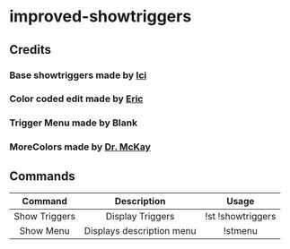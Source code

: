 # improved-showtriggers

## Credits
### Base showtriggers made by [Ici](https://forums.alliedmods.net/showthread.php?t=290356)
### Color coded edit made by [Eric](https://steamcommunity.com/id/-eric)
### Trigger Menu made by Blank
### MoreColors made by [Dr. McKay](https://forums.alliedmods.net/showthread.php?t=185016)

## Commands
Command|Description|Usage
:---:|:---:|:---:
Show Triggers|Display Triggers|!st !showtriggers
Show Menu|Displays description menu|!stmenu
